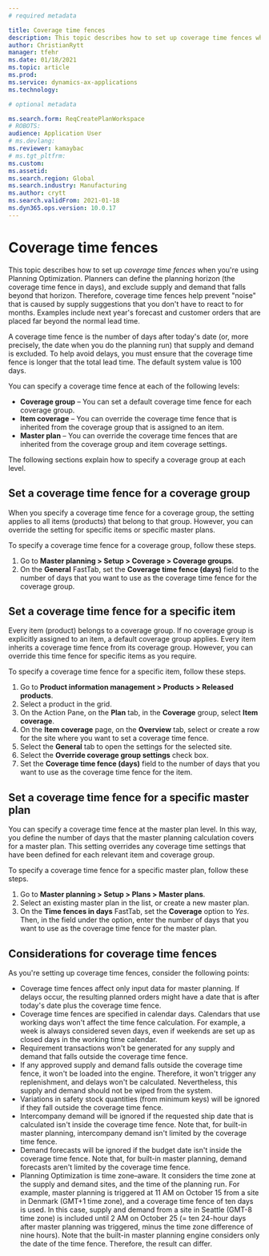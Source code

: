 ```yaml
---
# required metadata

title: Coverage time fences
description: This topic describes how to set up coverage time fences when you're using Planning Optimization. A coverage time fence indicates your planning horizon and limit.
author: ChristianRytt
manager: tfehr
ms.date: 01/18/2021
ms.topic: article
ms.prod: 
ms.service: dynamics-ax-applications
ms.technology: 

# optional metadata

ms.search.form: ReqCreatePlanWorkspace
# ROBOTS: 
audience: Application User
# ms.devlang: 
ms.reviewer: kamaybac
# ms.tgt_pltfrm: 
ms.custom: 
ms.assetid: 
ms.search.region: Global
ms.search.industry: Manufacturing
ms.author: crytt
ms.search.validFrom: 2021-01-18
ms.dyn365.ops.version: 10.0.17
---
```


# Coverage time fences

This topic describes how to set up *coverage time fences* when you're using Planning Optimization. Planners can define the planning horizon (the coverage time fence in days), and exclude supply and demand that falls beyond that horizon. Therefore, coverage time fences help prevent "noise" that is caused by supply suggestions that you don't have to react to for months. Examples include next year's forecast and customer orders that are placed far beyond the normal lead time.

A coverage time fence is the number of days after today's date (or, more precisely, the date when you do the planning run) that supply and demand is excluded. To help avoid delays, you must ensure that the coverage time fence is longer that the total lead time. The default system value is 100 days.

You can specify a coverage time fence at each of the following levels:

- **Coverage group** – You can set a default coverage time fence for each coverage group.
- **Item coverage** – You can override the coverage time fence that is inherited from the coverage group that is assigned to an item.
- **Master plan** – You can override the coverage time fences that are inherited from the coverage group and item coverage settings.

The following sections explain how to specify a coverage group at each level.

## Set a coverage time fence for a coverage group

When you specify a coverage time fence for a coverage group, the setting applies to all items (products) that belong to that group. However, you can override the setting for specific items or specific master plans.

To specify a coverage time fence for a coverage group, follow these steps.

1. Go to **Master planning \> Setup \> Coverage \> Coverage groups**.
1. On the **General** FastTab, set the **Coverage time fence (days)** field to the number of days that you want to use as the coverage time fence for the coverage group.

## Set a coverage time fence for a specific item

Every item (product) belongs to a coverage group. If no coverage group is explicitly assigned to an item, a default coverage group applies. Every item inherits a coverage time fence from its coverage group. However, you can override this time fence for specific items as you require.

To specify a coverage time fence for a specific item, follow these steps.

1. Go to **Product information management \> Products \> Released products**.
1. Select a product in the grid.
1. On the Action Pane, on the **Plan** tab, in the **Coverage** group, select **Item coverage**.
1. On the **Item coverage** page, on the **Overview** tab, select or create a row for the site where you want to set a coverage time fence.
1. Select the **General** tab to open the settings for the selected site.
1. Select the **Override coverage group settings** check box.
1. Set the **Coverage time fence (days)** field to the number of days that you want to use as the coverage time fence for the item.

## Set a coverage time fence for a specific master plan

You can specify a coverage time fence at the master plan level. In this way, you define the number of days that the master planning calculation covers for a master plan. This setting overrides any coverage time settings that have been defined for each relevant item and coverage group.

To specify a coverage time fence for a specific master plan, follow these steps.

1. Go to **Master planning \> Setup \> Plans \> Master plans**.
1. Select an existing master plan in the list, or create a new master plan.
1. On the **Time fences in days** FastTab, set the **Coverage** option to *Yes*. Then, in the field under the option, enter the number of days that you want to use as the coverage time fence for the master plan.

## Considerations for coverage time fences

As you're setting up coverage time fences, consider the following points:

- Coverage time fences affect only input data for master planning. If delays occur, the resulting planned orders might have a date that is after today's date plus the coverage time fence.
- Coverage time fences are specified in calendar days. Calendars that use working days won't affect the time fence calculation. For example, a week is always considered seven days, even if weekends are set up as closed days in the working time calendar.
- Requirement transactions won't be generated for any supply and demand that falls outside the coverage time fence.
- If any approved supply and demand falls outside the coverage time fence, it won't be loaded into the engine. Therefore, it won't trigger any replenishment, and delays won't be calculated. Nevertheless, this supply and demand should not be wiped from the system.
- Variations in safety stock quantities (from minimum keys) will be ignored if they fall outside the coverage time fence.
- Intercompany demand will be ignored if the requested ship date that is calculated isn't inside the coverage time fence. Note that, for built-in master planning, intercompany demand isn't limited by the coverage time fence.
- Demand forecasts will be ignored if the budget date isn't inside the coverage time fence. Note that, for built-in master planning, demand forecasts aren't limited by the coverage time fence.
- Planning Optimization is time zone–aware. It considers the time zone at the supply and demand sites, and the time of the planning run. For example, master planning is triggered at 11 AM on October 15 from a site in Denmark (GMT+1 time zone), and a coverage time fence of ten days is used. In this case, supply and demand from a site in Seattle (GMT-8 time zone) is included until 2 AM on October 25 (= ten 24-hour days after master planning was triggered, minus the time zone difference of nine hours). Note that the built-in master planning engine considers only the date of the time fence. Therefore, the result can differ.
